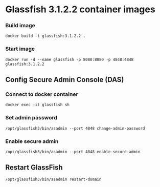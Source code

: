 # Glassfish 3.1.2.2 container images

### Build image
```
docker build -t glassfish:3.1.2.2 .
```

### Start image
```
docker run -d --name glassfish -p 8080:8080 -p 4848:4848 glassfish:3.1.2.2
```

## Config Secure Admin Console (DAS)

### Connect to docker container
```
docker exec -it glassfish sh
```

### Set admin password
```
/opt/glassfish3/bin/asadmin --port 4848 change-admin-password
```

### Enable secure admin
```
/opt/glassfish3/bin/asadmin --port 4848 enable-secure-admin
```

## Restart GlassFish
```
/opt/glassfish3/bin/asadmin restart-domain
```
